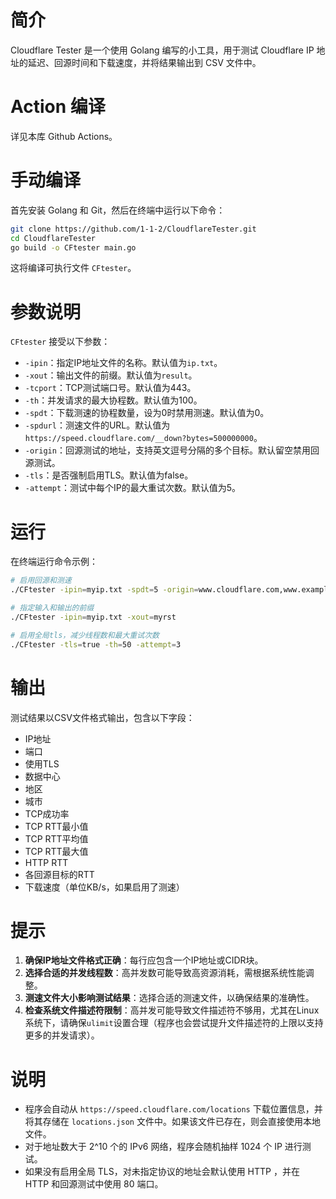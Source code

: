 # 简介
Cloudflare Tester 是一个使用 Golang 编写的小工具，用于测试 Cloudflare IP 地址的延迟、回源时间和下载速度，并将结果输出到 CSV 文件中。

# Action 编译
详见本库 Github Actions。

# 手动编译
首先安装 Golang 和 Git，然后在终端中运行以下命令：

```sh
git clone https://github.com/1-1-2/CloudflareTester.git
cd CloudflareTester
go build -o CFtester main.go
```

这将编译可执行文件 `CFtester`。

# 参数说明
`CFtester` 接受以下参数：

- `-ipin`：指定IP地址文件的名称。默认值为`ip.txt`。
- `-xout`：输出文件的前缀。默认值为`result`。
- `-tcport`：TCP测试端口号。默认值为443。
- `-th`：并发请求的最大协程数。默认值为100。
- `-spdt`：下载测速的协程数量，设为0时禁用测速。默认值为0。
- `-spdurl`：测速文件的URL。默认值为`https://speed.cloudflare.com/__down?bytes=500000000`。
- `-origin`：回源测试的地址，支持英文逗号分隔的多个目标。默认留空禁用回源测试。
- `-tls`：是否强制启用TLS。默认值为false。
- `-attempt`：测试中每个IP的最大重试次数。默认值为5。

# 运行
在终端运行命令示例：

```sh
# 启用回源和测速
./CFtester -ipin=myip.txt -spdt=5 -origin=www.cloudflare.com,www.example.com

# 指定输入和输出的前缀
./CFtester -ipin=myip.txt -xout=myrst

# 启用全局tls，减少线程数和最大重试次数
./CFtester -tls=true -th=50 -attempt=3
```

# 输出
测试结果以CSV文件格式输出，包含以下字段：

- IP地址
- 端口
- 使用TLS
- 数据中心
- 地区
- 城市
- TCP成功率
- TCP RTT最小值
- TCP RTT平均值
- TCP RTT最大值
- HTTP RTT
- 各回源目标的RTT
- 下载速度（单位KB/s，如果启用了测速）

# 提示
1. **确保IP地址文件格式正确**：每行应包含一个IP地址或CIDR块。
2. **选择合适的并发线程数**：高并发数可能导致高资源消耗，需根据系统性能调整。
3. **测速文件大小影响测试结果**：选择合适的测速文件，以确保结果的准确性。
4. **检查系统文件描述符限制**：高并发可能导致文件描述符不够用，尤其在Linux系统下，请确保`ulimit`设置合理（程序也会尝试提升文件描述符的上限以支持更多的并发请求）。

# 说明
- 程序会自动从 `https://speed.cloudflare.com/locations` 下载位置信息，并将其存储在 `locations.json` 文件中。如果该文件已存在，则会直接使用本地文件。
- 对于地址数大于 2^10 个的 IPv6 网络，程序会随机抽样 1024 个 IP 进行测试。
- 如果没有启用全局 TLS，对未指定协议的地址会默认使用 HTTP ，并在 HTTP 和回源测试中使用 80 端口。
